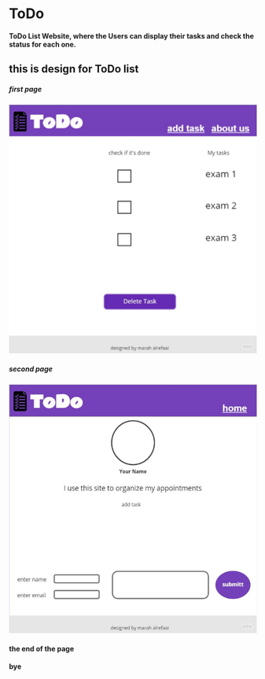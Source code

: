 # ToDo
#### ToDo List Website, where the Users can display their tasks and check the status for each one.

## this is design for ToDo list 
#####  first page

![alttex](assets/homePage.jpg) 

#####  second page
![alttex](assets/aboutPage.jpg)


#### the end of the page 
#### bye
